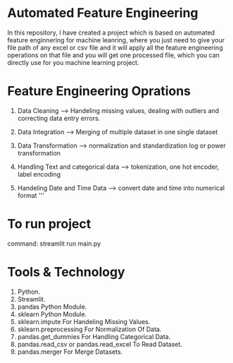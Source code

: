 # Automated Feature Engineering
In this repository, I have created a project which is based on automated feature enginnering for machine leanring, where you just need to give your file path of any excel or csv file and it will apply all the feature engineering operations on that file and you will get one processed file, which you can directly use for you machine learning project.

# Feature Engineering Oprations 
1. Data Cleaning --> Handeling missing values, dealing with outliers and correcting data entry errors.

2. Data Integration --> Merging of multiple dataset in one single dataset

3. Data Transformation --> normalization and standardization log or power transformation

4. Handling Text and categorical data --> tokenization, one hot encoder, label encoding 

5. Handeling Date and Time Data --> convert date and time into numerical format
'''

# To run project
command: streamlit run main.py

# Tools & Technology

1. Python.
2. Streamlit.
3. pandas Python Module.
4. sklearn Python Module.
5. sklearn.impute For Handeling Missing Values.
6. sklearn.preprocessing For Normalization Of Data.
7. pandas.get_dummies For Handling Categorical Data.
8. pandas.read_csv or pandas.read_excel To Read Dataset.
9. pandas.merger For Merge Datasets.
